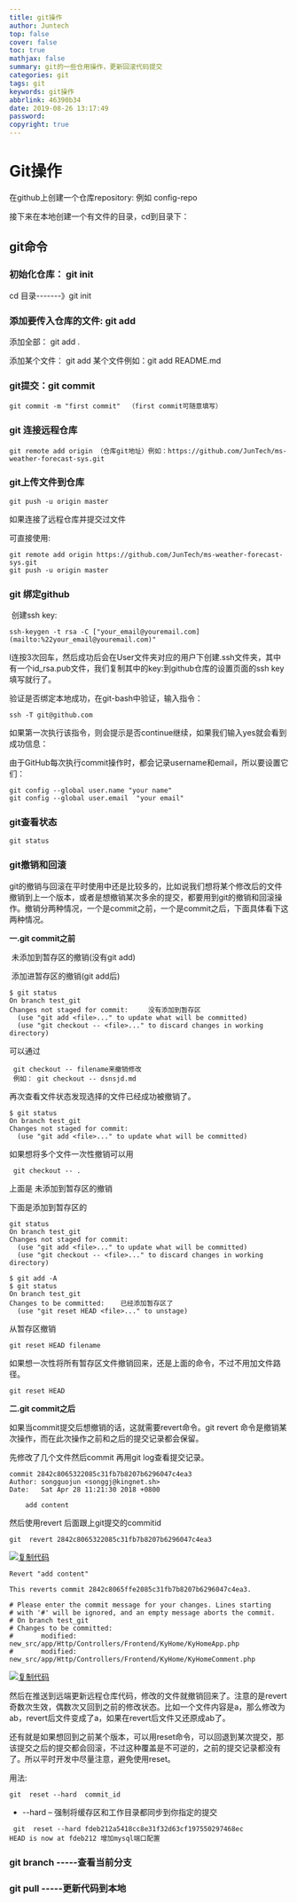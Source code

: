 ```yaml
---
title: git操作
author: Juntech
top: false
cover: false
toc: true
mathjax: false
summary: git的一些仓用操作，更新回滚代码提交
categories: git
tags: git
keywords: git操作
abbrlink: 46390b34
date: 2019-08-26 13:17:49
password:
copyright: true
---
```


# Git操作

在github上创建一个仓库repository:  例如  config-repo

接下来在本地创建一个有文件的目录，cd到目录下：

## git命令

### 初始化仓库：  git init

cd  目录-------》git init

### 添加要传入仓库的文件: git add

添加全部： git add .

添加某个文件： git add 某个文件例如：git add README.md

### git提交：git commit

```shell
git commit -m "first commit"  （first commit可随意填写）
```

### git 连接远程仓库

```shell
git remote add origin （仓库git地址）例如：https://github.com/JunTech/ms-weather-forecast-sys.git
```

### git上传文件到仓库

```shell
git push -u origin master
```

如果连接了远程仓库并提交过文件

可直接使用:

```shell
git remote add origin https://github.com/JunTech/ms-weather-forecast-sys.git
git push -u origin master
```

### git 绑定github

​	创建ssh key:

```shell
ssh-keygen -t rsa -C ["your_email@youremail.com](mailto:%22your_email@youremail.com)"
```

​	l连按3次回车，然后成功后会在User文件夹对应的用户下创建.ssh文件夹，其中有一个id_rsa.pub文件，我们复制其中的key:到github仓库的设置页面的ssh key填写就行了。

验证是否绑定本地成功，在git-bash中验证，输入指令：

```shell
ssh -T git@github.com
```

如果第一次执行该指令，则会提示是否continue继续，如果我们输入yes就会看到成功信息：

由于GitHub每次执行commit操作时，都会记录username和email，所以要设置它们：

```shell
git config --global user.name "your name"
git config --global user.email  "your email"
```



### git查看状态

```shell
git status
```

### git撤销和回滚

 git的撤销与回滚在平时使用中还是比较多的，比如说我们想将某个修改后的文件撤销到上一个版本，或者是想撤销某次多余的提交，都要用到git的撤销和回滚操作。撤销分两种情况，一个是commit之前，一个是commit之后，下面具体看下这两种情况。

  **一.git commit之前**

​        未添加到暂存区的撤销(没有git add)

​        添加进暂存区的撤销(git add后)

```shell
$ git status
On branch test_git
Changes not staged for commit:     没有添加到暂存区
  (use "git add <file>..." to update what will be committed)
  (use "git checkout -- <file>..." to discard changes in working directory)
```

可以通过

```
 git checkout -- filename来撤销修改
 例如： git checkout -- dsnsjd.md
```

再次查看文件状态发现选择的文件已经成功被撤销了。

```shell
$ git status
On branch test_git
Changes not staged for commit:  
  (use "git add <file>..." to update what will be committed)
```

如果想将多个文件一次性撤销可以用

```shell
 git checkout -- .
```

上面是 未添加到暂存区的撤销

下面是添加到暂存区的

```shell
git status
On branch test_git
Changes not staged for commit:
  (use "git add <file>..." to update what will be committed)
  (use "git checkout -- <file>..." to discard changes in working directory)
```

```shell
$ git add -A
$ git status
On branch test_git
Changes to be committed:    已经添加暂存区了
  (use "git reset HEAD <file>..." to unstage)
```

从暂存区撤销

```shell
git reset HEAD filename
```

如果想一次性将所有暂存区文件撤销回来，还是上面的命令，不过不用加文件路径。

```shell
git reset HEAD
```

**二.git commit之后**

如果当commit提交后想撤销的话，这就需要revert命令。git revert 命令是撤销某次操作，而在此次操作之前和之后的提交记录都会保留。

先修改了几个文件然后commit 再用git log查看提交记录。

```
commit 2842c8065322085c31fb7b8207b6296047c4ea3
Author: songguojun <songgj@kingnet.sh>
Date:   Sat Apr 28 11:21:30 2018 +0800

    add content
```

然后使用revert  后面跟上git提交的commitid

```
git  revert 2842c8065322085c31fb7b8207b6296047c4ea3
```

[![复制代码](https://common.cnblogs.com/images/copycode.gif)](javascript:void(0);)

```
Revert "add content"

This reverts commit 2842c8065ffe2085c31fb7b8207b6296047c4ea3.

# Please enter the commit message for your changes. Lines starting
# with '#' will be ignored, and an empty message aborts the commit.
# On branch test_git
# Changes to be committed:
#       modified:   new_src/app/Http/Controllers/Frontend/KyHome/KyHomeApp.php
#       modified:   new_src/app/Http/Controllers/Frontend/KyHome/KyHomeComment.php
```

[![复制代码](https://common.cnblogs.com/images/copycode.gif)](javascript:void(0);)

然后在推送到远端更新远程仓库代码，修改的文件就撤销回来了。注意的是revert奇数次生效，偶数次又回到之前的修改状态。比如一个文件内容是a，那么修改为ab，revert后文件变成了a，如果在revert后文件又还原成ab了。

 

还有就是如果想回到之前某个版本，可以用reset命令，可以回退到某次提交，那该提交之后的提交都会回滚，不过这种覆盖是不可逆的，之前的提交记录都没有了。所以平时开发中尽量注意，避免使用reset。

用法:

```
git  reset --hard  commit_id
```

- --hard – 强制将缓存区和工作目录都同步到你指定的提交

```
 git  reset --hard fdeb212a5418cc8e31f32d63cf197550297468ec
HEAD is now at fdeb212 增加mysql端口配置
```

### git branch        -----查看当前分支

### git pull             -----更新代码到本地